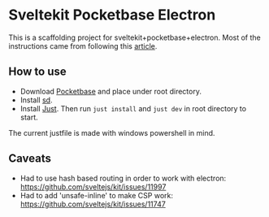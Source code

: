 # Sveltekit Pocketbase Electron

This is a scaffolding project for sveltekit+pocketbase+electron. Most of the instructions came from following this [article](https://www.darricheng.com/posts/developing-an-electron-app-with-sveltekit/). 

## How to use

- Download [Pocketbase](https://pocketbase.io/docs/) and place under root directory.
- Install [sd](https://github.com/chmln/sd).
- Install [Just](https://github.com/casey/just). Then run `just install` and `just dev` in root directory to start.
 
The current justfile is made with windows powershell in mind. 


## Caveats

- Had to use hash based routing in order to work with electron: https://github.com/sveltejs/kit/issues/11997
- Had to add 'unsafe-inline' to make CSP work: https://github.com/sveltejs/kit/issues/11747